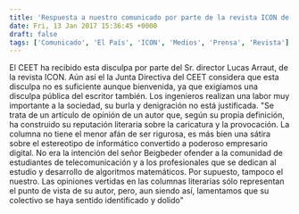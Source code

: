 ```yaml
---
title: 'Respuesta a nuestro comunicado por parte de la revista ICON de "el País"'
date: Fri, 13 Jan 2017 15:36:45 +0000
draft: false
tags: ['Comunicado', 'El País', 'ICON', 'Medios', 'Prensa', 'Revista']
---
```


El CEET ha recibido esta disculpa por parte del Sr. director Lucas Arraut, de la revista ICON. Aún así el la Junta Directiva del CEET considera que esta disculpa no es suficiente aunque bienvenida, ya que exigíamos una disculpa pública del escritor también. Los ingenieros realizan una labor muy importante a la sociedad, su burla y denigración no está justificada. "Se trata de un artículo de opinión de un autor que, según su propia definición, ha construido su reputación literaria sobre la caricatura y la provocación. La columna no tiene el menor afán de ser rigurosa, es más bien una sátira sobre el estereotipo de informático convertido a poderoso empresario digital. No era la intención del señor Beigbeder ofender a la comunidad de estudiantes de telecomunicación y a los profesionales que se dedican al estudio y desarrollo de algoritmos matemáticos. Por supuesto, tampoco el nuestro. Las opiniones vertidas en las columnas literarias sólo representan el punto de vista de su autor, pero, aun siendo así, lamentamos que su colectivo se haya sentido identificado y dolido"